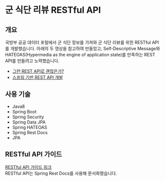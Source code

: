 # 군 식단 리뷰 RESTful API

## 개요
국방부 공공 데이터 포털에서 군 식단 정보를 가져와 군 식단 리뷰를 위한 RESTful API를 개발했습니다. 아래의 두 영상을 참고하여 만들었고, Self-Descriptive Message와 HATEOAS(Hypermedia as the engine of application state)를 만족하는 REST API를 만들려고 노력했습니다.<br>

* [그런 REST API로 괜찮은가?](https://www.youtube.com/watch?v=RP_f5dMoHFc&t=1s)
* [스프링 기반 REST API 개발](https://www.inflearn.com/course/spring_rest-api/dashboard)

## 사용 기술
* Java8
* Spring Boot
* Spring Security
* Spring Data JPA
* Spring HATEOAS
* Spring Rest Docs
* JPA


## RESTful API 가이드
[RESTful API 가이드 링크](./api_guide.md)<br>
RESTful API는 Spring Rest Docs를 사용해 문서화했습니다. 

